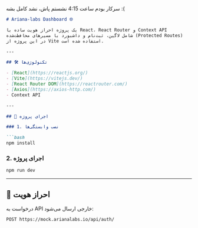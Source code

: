 سرکار بودم ساعت 4:15 نشستم پاش، نشد کامل بشه :(
```md
# Ariana-labs Dashboard 🌐

یک پروژه احراز هویت ساده با React، React Router و Context API  
شامل لاگین، ثبت‌نام و داشبورد با مسیرهای محافظت‌شده (Protected Routes)  
در این پروژه از Vite استفاده شده است.

---

## 🛠 تکنولوژی‌ها

- [React](https://reactjs.org/)
- [Vite](https://vitejs.dev/)
- [React Router DOM](https://reactrouter.com/)
- [Axios](https://axios-http.com/)
- Context API

---

## 🚀 اجرای پروژه

### 1. نصب وابستگی‌ها

```bash
npm install
```

### 2. اجرای پروژه

```bash
npm run dev
```

---

## 🔐 احراز هویت

درخواست به API خارجی ارسال می‌شود:

```
POST https://mock.arianalabs.io/api/auth/
```




